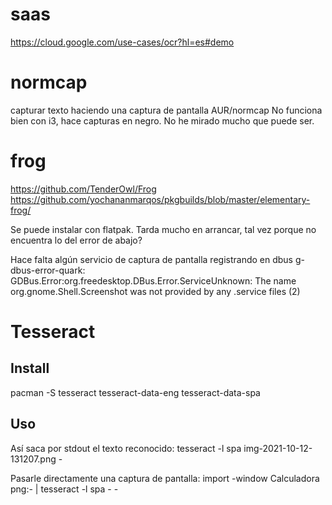 # saas
https://cloud.google.com/use-cases/ocr?hl=es#demo


# normcap
capturar texto haciendo una captura de pantalla
AUR/normcap
No funciona bien con i3, hace capturas en negro.
No he mirado mucho que puede ser.

# frog
https://github.com/TenderOwl/Frog
https://github.com/yochananmarqos/pkgbuilds/blob/master/elementary-frog/

Se puede instalar con flatpak.
Tarda mucho en arrancar, tal vez porque no encuentra lo del error de abajo?

Hace falta algún servicio de captura de pantalla registrando en dbus
g-dbus-error-quark: GDBus.Error:org.freedesktop.DBus.Error.ServiceUnknown: The name org.gnome.Shell.Screenshot was not provided by any .service files (2)


# Tesseract
## Install
pacman -S tesseract tesseract-data-eng tesseract-data-spa

## Uso
Así saca por stdout el texto reconocido:
tesseract -l spa img-2021-10-12-131207.png -

Pasarle directamente una captura de pantalla:
import -window Calculadora png:- | tesseract -l spa - -
